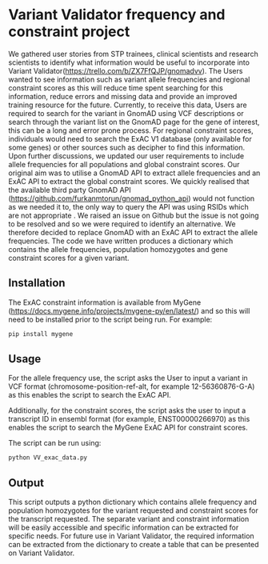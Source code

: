 # Variant Validator frequency and constraint project

We gathered user stories from STP trainees, clinical scientists and research scientists to identify what information would be useful to incorporate into Variant Validator(https://trello.com/b/ZX7FfQJP/gnomadvv). The Users wanted to see information such as variant allele frequencies and regional constraint scores as this will reduce time spent searching for this information, reduce errors and missing data and provide an improved training resource for the future. Currently, to receive this data, Users are required to search for the variant in GnomAD using VCF descriptions or search through the variant list on the GnomAD page for the gene of interest, this can be a long and error prone process. For regional constraint scores, individuals would need to search the ExAC V1 database (only available for some genes) or other sources such as decipher to find this information. Upon further discussions, we updated our user requirements to include allele frequencies for all populations and global constraint scores. Our original aim was to utilise a GnomAD API to extract allele frequencies and an ExAC API to extract the global constraint scores. We quickly realised that the available third party GnomAD API (https://github.com/furkanmtorun/gnomad_python_api) would not function as we needed it to, the only way to query the API was using RSIDs which are not appropriate . We raised an issue on Github but the issue is not going to be resolved and so we were required to identify an alternative. We therefore decided to replace GnomAD with an ExAC API to extract the allele frequencies. The code we have written produces a dictionary which contains the allele frequencies, population homozygotes and gene constraint scores for a given variant.

## Installation

The ExAC constraint information is available from MyGene (https://docs.mygene.info/projects/mygene-py/en/latest/) and so this will need to be installed prior to the script being run. For example:

```bash
pip install mygene
```

## Usage

For the allele frequency use, the script asks the User to input a variant in VCF format (chromosome-position-ref-alt, for example 12-56360876-G-A) as this enables the script to search the ExAC API. 

Additionally, for the constraint scores, the script asks the user to input a transcript ID in ensembl format (for example, ENST00000266970) as this enables the script to search the MyGene ExAC API for constraint scores.

The script can be run using:

```bash
python VV_exac_data.py
```

## Output

This script outputs a python dictionary which contains allele frequency and population homozygotes for the variant requested and constraint scores for the transcript requested. The separate variant and constraint information will be easily accessible and specific information can be extracted for specific needs. For future use in Variant Validator, the required information can be extracted from the dictionary to create a table that can be presented on Variant Validator. 

